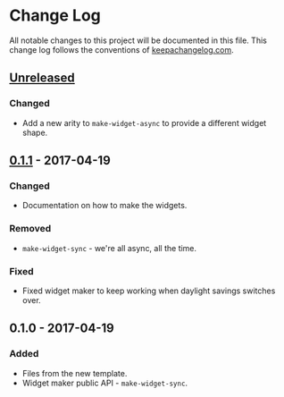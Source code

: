 # Change Log
All notable changes to this project will be documented in this file. This change log follows the conventions of [keepachangelog.com](http://keepachangelog.com/).

## [Unreleased]
### Changed
- Add a new arity to `make-widget-async` to provide a different widget shape.

## [0.1.1] - 2017-04-19
### Changed
- Documentation on how to make the widgets.

### Removed
- `make-widget-sync` - we're all async, all the time.

### Fixed
- Fixed widget maker to keep working when daylight savings switches over.

## 0.1.0 - 2017-04-19
### Added
- Files from the new template.
- Widget maker public API - `make-widget-sync`.

[Unreleased]: https://github.com/your-name/pelicans/compare/0.1.1...HEAD
[0.1.1]: https://github.com/your-name/pelicans/compare/0.1.0...0.1.1
